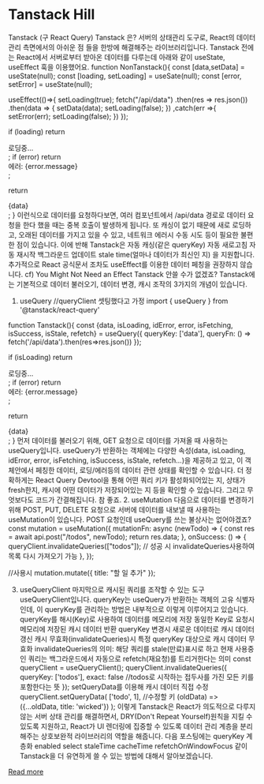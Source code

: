 # Tanstack Hill

Tanstack (구 React Query)
Tanstack 은?
서버의 상태관리 도구로, React의 데이터 관리 측면에서의 아쉬운 점 들을 한방에 해결해주는 라이브러리입니다.
Tanstack 전에는 
React에서 서버로부터 받아온 데이터를 다루는데 아래와 같이 useState, useEffect 훅을 이용했어요.
function NonTanstack(){
  const [data,setData] = useState(null);
  const [loading, setLoading] = useSate(null);
  const [error, setError] = useState(null);

  useEffect(()=>{
      setLoading(true);
    fetch("/api/data")
      .then(res => res.json())
      .then(data => {
      setData(data);
      setLoading(false);
    })
    ,catch(err =>{
      setError(err);
      setLoading(false);
    })
  });

  if (loading) return <div>로딩중...</div>;
  if (error) return <div>에러: {error.message}</div>;

  return <div>{data}</div>;
}
이런식으로 데이터를 요청하다보면,
여러 컴포넌트에서 /api/data 경로로 데이터 요청을 한다 했을 때는 중복 호출이 발생하게 됩니다. 
또 캐싱이 없기 때문에 새로 로딩하고,
오래된 데이터를 가지고 있을 수 있고,
네트워크 에러시 수동 시도 등이 필요한 불편한 점이 있습니다.
이에 반해 Tanstack은 
자동 캐싱(같은 queryKey)
자동 새로고침
자동 재시작
백그라운드 업데이트
stale time(얼마나 데이터가 최신인 지) 을 지원합니다.
추가적으로 React 공식문서 조차도 useEffect를 이용한 데이터 페칭을 권장하지 않습니다.
cf) You Might Not Need an Effect
Tanstack 안쓸 수가 없겠죠?
Tanstack에는 기본적으로 데이터 불러오기, 데이터 변경, 캐시 조작의 3가지의 개념이 있습니다.
1. useQuery
//queryClient 셋팅했다고 가정
import { useQuery } from '@tanstack/react-query'

function Tanstack(){
    const {data, isLoading, idError, error, isFetching, isSuccess, isStale, refetch} = useQuery({
        queryKey: ['data'],
        queryFn: () => fetch('/api/data').then(res=>res.json())
    });

  if (isLoading) return <div>로딩중...</div>;
  if (error) return <div>에러: {error.message}</div>;

  return <div>{data}</div>;
}
먼저 데이터를 불러오기 위해,
GET 요청으로 데이터를 가져올 때 사용하는 useQuery입니다.
useQuery가 반환하는 객체에는 
다양한 속성(data, isLoading, idError, error, isFetching, isSuccess, isStale, refetch...)을 제공하고 있고, 
이 객체안에서 페칭한 데이터, 로딩/에러등의 데이터 관련 상태를 확인할 수 있습니다.
더 정확하게는 React Query Devtool을 통해 
어떤 쿼리 키가 활성화되어있는 지, 
상태가 fresh한지, 
캐시에 어떤 데이터가 저장되어있는 지 등을 확인할 수 있습니다.
그리고 무엇보다도 코드가 간결해집니다.
참 좋죠.
2. useMutation
다음으로 데이터를 변경하기 위해 POST, PUT, DELETE 요청으로 서버에 데이터를 내보낼 때 사용하는 useMutation이 있습니다.
POST 요청인데 useQuery를 쓰는 불상사는 없어야겠죠?
const mutation = useMutation({
  mutationFn: async (newTodo) => {
    const res = await api.post("/todos", newTodo);
    return res.data;
  },
  onSuccess: () => {
    queryClient.invalidateQueries(["todos"]); // 성공 시 invalidateQueries사용하여 목록 다시 가져오기 가능
  },
});


//사용시
mutation.mutate({ title: "할 일 추가" });

3. useQueryClient
마지막으로 캐시된 쿼리를 조작할 수 있는 도구 useQueryClient입니다.
queryKey는 useQuery가 반환하는 객체의 고유 식별자인데, 
이 queryKey를 관리하는 방법은 내부적으로 이렇게 이루어지고 있습니다.
queryKey를 해시(Key)로 사용하여 데이터를 메모리에 저장
동일한 Key로 요청시 메모리에 저장된 캐시 데이터 반환
queryKey 변경시 새로운 데이터로 캐시 데이터 갱신
캐시 무효화(invalidateQueries)시 특정 queryKey 대상으로 캐시 데이터 무효화
invalidateQueries의 의미: 
해당 쿼리를 stale(만료)표시로 하고 현재 사용중인 쿼리는 백그라운드에서 자동으로 refetch(재요청)를 트리거한다는 의미
const queryClient = useQueryClient();
queryClient.invalidateQueries({
   queryKey: ['todos'],
   exact: false //todos로 시작하는 접두사를 가진 모든 키를 포함한다는 뜻
});
setQueryData를 이용해 캐시 데이터 직접 수정
queryClient.setQueryData(
 ['todo', 1], //수정할 키 
   (oldData) => ({...oldData, title: 'wicked'})
);
이렇게 Tanstack은 React가 의도적으로 다루지 않는 서버 상태 관리를 해결하면서, 
DRY(Don't Repeat Yourself)원칙을 지킬 수 있도록 지원하고,
React가 UI 렌더링에 집중할 수 있도록 데이터 관리 계층을 분리해주는 
상호보완적 라이브러리의 역할을 해줍니다.
다음 포스팅에는 
queryKey 계층화
enabled
select
staleTime 
cacheTime
refetchOnWindowFocus
같이 Tanstack을 더 유연하게 쓸 수 있는 방법에 대해서 알아보겠습니다.

[Read more](https://velog.io/@deepsea/Tanstack-Hill)